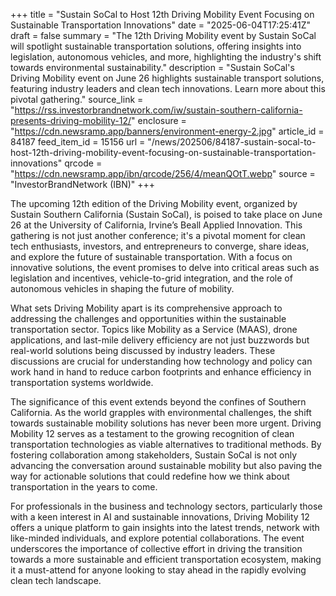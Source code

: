 +++
title = "Sustain SoCal to Host 12th Driving Mobility Event Focusing on Sustainable Transportation Innovations"
date = "2025-06-04T17:25:41Z"
draft = false
summary = "The 12th Driving Mobility event by Sustain SoCal will spotlight sustainable transportation solutions, offering insights into legislation, autonomous vehicles, and more, highlighting the industry's shift towards environmental sustainability."
description = "Sustain SoCal's Driving Mobility event on June 26 highlights sustainable transport solutions, featuring industry leaders and clean tech innovations. Learn more about this pivotal gathering."
source_link = "https://rss.investorbrandnetwork.com/iw/sustain-southern-california-presents-driving-mobility-12/"
enclosure = "https://cdn.newsramp.app/banners/environment-energy-2.jpg"
article_id = 84187
feed_item_id = 15156
url = "/news/202506/84187-sustain-socal-to-host-12th-driving-mobility-event-focusing-on-sustainable-transportation-innovations"
qrcode = "https://cdn.newsramp.app/ibn/qrcode/256/4/meanQOtT.webp"
source = "InvestorBrandNetwork (IBN)"
+++

<p>The upcoming 12th edition of the Driving Mobility event, organized by Sustain Southern California (Sustain SoCal), is poised to take place on June 26 at the University of California, Irvine’s Beall Applied Innovation. This gathering is not just another conference; it's a pivotal moment for clean tech enthusiasts, investors, and entrepreneurs to converge, share ideas, and explore the future of sustainable transportation. With a focus on innovative solutions, the event promises to delve into critical areas such as legislation and incentives, vehicle-to-grid integration, and the role of autonomous vehicles in shaping the future of mobility.</p><p>What sets Driving Mobility apart is its comprehensive approach to addressing the challenges and opportunities within the sustainable transportation sector. Topics like Mobility as a Service (MAAS), drone applications, and last-mile delivery efficiency are not just buzzwords but real-world solutions being discussed by industry leaders. These discussions are crucial for understanding how technology and policy can work hand in hand to reduce carbon footprints and enhance efficiency in transportation systems worldwide.</p><p>The significance of this event extends beyond the confines of Southern California. As the world grapples with environmental challenges, the shift towards sustainable mobility solutions has never been more urgent. Driving Mobility 12 serves as a testament to the growing recognition of clean transportation technologies as viable alternatives to traditional methods. By fostering collaboration among stakeholders, Sustain SoCal is not only advancing the conversation around sustainable mobility but also paving the way for actionable solutions that could redefine how we think about transportation in the years to come.</p><p>For professionals in the business and technology sectors, particularly those with a keen interest in AI and sustainable innovations, Driving Mobility 12 offers a unique platform to gain insights into the latest trends, network with like-minded individuals, and explore potential collaborations. The event underscores the importance of collective effort in driving the transition towards a more sustainable and efficient transportation ecosystem, making it a must-attend for anyone looking to stay ahead in the rapidly evolving clean tech landscape.</p>
